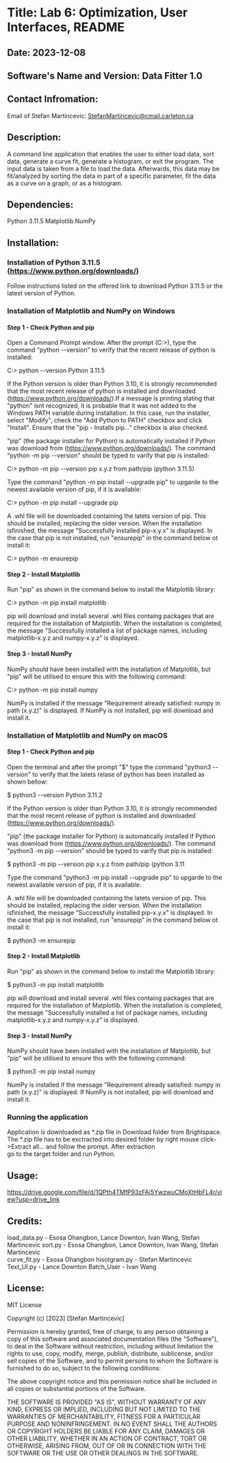 # Title: Lab 6: Optimization, User Interfaces, README

## Date: 2023-12-08
## Software's Name and Version: Data Fitter 1.0
## Contact Infromation: 

Email of Stefan Martincevic: StefanMartincevic@cmail.carleton.ca

## Description: 

A command line application that enables the user to either load data, sort data, generate a curve fit, generate a histogram, or exit the program. The input data is taken from a file to load the data. Afterwards, this data may be fit/analyzed by sorting the data in part of a specific parameter, fit the data as a curve on a graph, or as a histogram.  

## Dependencies: 

Python 3.11.5
Matplotlib
NumPy

## Installation: 

### Installation of Python 3.11.5 (https://www.python.org/downloads/)

Follow instructions listed on the offered link to download Python 3.11.5 or the latest version of Python.

### Installation of Matplotlib and NumPy on Windows

#### Step 1 - Check Python and pip

Open a Command Prompt window. After the prompt (C:>), type the command "python --version" to verify that the recent release of python is installed:

C:> python --version
Python 3.11.5

If the Python version is older than Python 3.10, it is strongly recommended that the most recent release of python is installed and downloaded (https://www.python.org/downloads/).If a message is printing stating that "python" isnt recognized, it is probable that it was not added to the Windows PATH variable during installation. In this case, run the installer, select "Modify", check the "Add Python to PATH" checkbox and click "Install". Ensure that the "pip - Installs pip..." checkbox is also checked. 

"pip" (the package installer for Python) is automatically installed if Python was download from (https://www.python.org/downloads/). The command "python -m pip --version" should be typed to varify that pip is installed:

C:> python -m pip --version
pip x.y.z from path/pip (python 3.11.5)

Type the command "python -m pip install --upgrade pip" to upgarde to the newest available version of pip, if it is available:

C:> python -m pip install --upgrade pip

A .whl file will be downloaded containing the latets version of pip. This should be installed, replacing the older version. When the installation isfinished, the message "Successfully installed pip-x.y.x" is displayed. In the case that pip is not installed, run "ensurepip" in the command below ot install it:

C:> python -m ensurepip

#### Step 2 - Install Matplotlib

Run "pip" as shown in the command below to install the Matplotlib library:

C:> python -m pip install matplotlib

pip will download and install several .whl files containg packages that are required for the installation of Matplotlib. When the installation is completed, the message "Successfully installed a
list of package names, including matplotlib-x.y.z and numpy-x.y.z" is displayed. 

#### Step 3 - Install NumPy

NumPy should have been installed with the installation of Matplotlib, but "pip" will be utilised to ensure this with the following command:

C:> python -m pip install numpy

NumPy is installed if the message "Requirement already satisfied: numpy in path (x.y.z)" is displayed. If NumPy is not installed, pip will download and install it. 
  
### Installation of Matplotlib and NumPy on macOS

#### Step 1 - Check Python and pip

Open the terminal and after the prompt "$" type the command "python3 --version" to verify that the latets relase of python has been installed as shown bellow:
 
$ python3 --version
Python 3.11.2

If the Python version is older than Python 3.10, it is strongly recommended that the most recent release of python is installed and downloaded (https://www.python.org/downloads/).

"pip" (the package installer for Python) is automatically installed if Python was download from (https://www.python.org/downloads/). The command "python3 -m pip --version" should be typed to varify that pip is installed:

$ python3 -m pip --version
pip x.y.z from path/pip (python 3.11

Type the command "python3 -m pip install --upgrade pip" to upgarde to the newest available version of pip, if it is available:

A .whl file will be downloaded containing the latets version of pip. This should be installed, replacing the older version. When the installation isfinished, the message "Successfully installed pip-x.y.x" is displayed. In the case that pip is not installed, run "ensurepip" in the command below ot install it:

$ python3 -m ensurepip

#### Step 2 - Install Matplotlib

Run "pip" as shown in the command below to install the Matplotlib library:

$ python3 -m pip install matplotlib

pip will download and install several .whl files containg packages that are required for the installation of Matplotlib. When the installation is completed, the message "Successfully installed a
list of package names, including matplotlib-x.y.z and numpy-x.y.z" is displayed. 

#### Step 3 - Install NumPy

NumPy should have been installed with the installation of Matplotlib, but "pip" will be utilised to ensure this with the following command:

$ python3 -m pip install numpy

NumPy is installed if the message "Requirement already satisfied: numpy in path (x.y.z)" is displayed. If NumPy is not installed, pip will download and install it.

### Running the application

Application is downloaded as *.zip file in Download folder from Brightspace. The *.zip file has to be exctracted into desired folder by right mouse click->Extract all... and follow the prompt. After extraction   
go to the target folder and run Python.

## Usage:

https://drive.google.com/file/d/1QPth4TMfP93zFAi5YwzwuCMoXtHbFL4r/view?usp=drive_link

## Credits: 
	
load_data.py - Esosa Ohangbon, Lance Downton, Ivan Wang, Stefan Martincevic
sort.py - Esosa Ohangbon, Lance Downton, Ivan Wang, Stefan Martincevic 	
curve_fit.py - Esosa Ohangbon
hisotgram.py - Stefan Martincevic
Text_UI.py - Lance Downton
Batch_User - Ivan Wang 

## License: 

MIT License 

Copyright (c) [2023] [Stefan Martincevic]

Permission is hereby granted, free of charge, to any person obtaining a copy
of this software and associated documentation files (the "Software"), to deal
in the Software without restriction, including without limitation the rights
to use, copy, modify, merge, publish, distribute, sublicense, and/or sell
copies of the Software, and to permit persons to whom the Software is
furnished to do so, subject to the following conditions:

The above copyright notice and this permission notice shall be included in all
copies or substantial portions of the Software.

THE SOFTWARE IS PROVIDED "AS IS", WITHOUT WARRANTY OF ANY KIND, EXPRESS OR
IMPLIED, INCLUDING BUT NOT LIMITED TO THE WARRANTIES OF MERCHANTABILITY,
FITNESS FOR A PARTICULAR PURPOSE AND NONINFRINGEMENT. IN NO EVENT SHALL THE
AUTHORS OR COPYRIGHT HOLDERS BE LIABLE FOR ANY CLAIM, DAMAGES OR OTHER
LIABILITY, WHETHER IN AN ACTION OF CONTRACT, TORT OR OTHERWISE, ARISING FROM,
OUT OF OR IN CONNECTION WITH THE SOFTWARE OR THE USE OR OTHER DEALINGS IN THE
SOFTWARE.		
